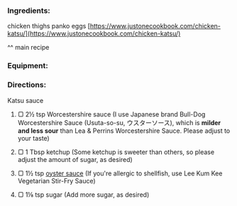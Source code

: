 ### Ingredients:

chicken thighs
panko
eggs
[https://www.justonecookbook.com/chicken-katsu/](https://www.justonecookbook.com/chicken-katsu/)

^^ main recipe

### Equipment:

### Directions:

Katsu sauce

1.  ▢ 2½ tsp Worcestershire sauce (I use Japanese brand Bull-Dog Worcestershire Sauce (Usuta-so-su, ウスターソース), which is **milder and less sour** than Lea & Perrins Worcestershire Sauce. Please adjust to your taste)
    
2.  ▢ 1 Tbsp ketchup (Some ketchup is sweeter than others, so please adjust the amount of sugar, as desired)
    
3.  ▢ 1½ tsp [oyster sauce](https://www.justonecookbook.com/oyster-sauce/) (If you're allergic to shellfish, use Lee Kum Kee Vegetarian Stir-Fry Sauce)
    
4.  ▢ 1⅛ tsp sugar (Add more sugar, as desired)